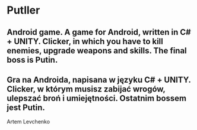 # Putller
Android game.
A game for Android, written in C# + UNITY.
Clicker, in which you have to kill enemies, upgrade weapons and skills. The final boss is Putin.
---
Gra na Androida, napisana w języku C# + UNITY.
Clicker, w którym musisz zabijać wrogów, ulepszać broń i umiejętności. Ostatnim bossem jest Putin.
---
Artem Levchenko